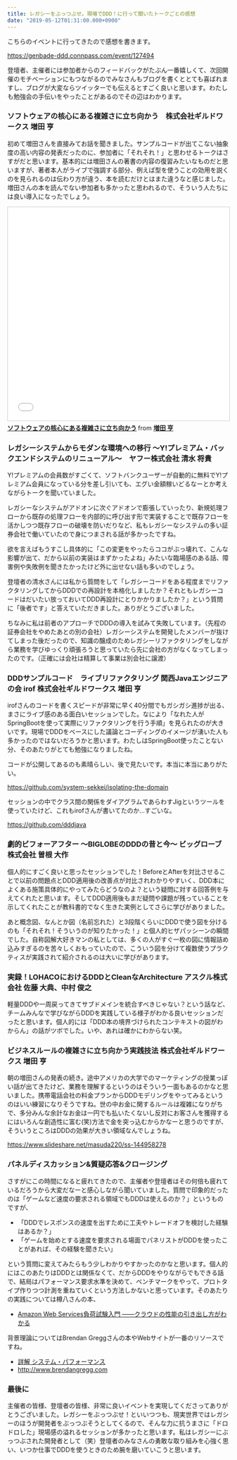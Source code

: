 ```yaml
---
title: レガシーをぶっつぶせ。現場でDDD！に行って聞いたトークごとの感想
date: "2019-05-12T01:31:00.000+0900"
---
```


こちらのイベントに行ってきたので感想を書きます。

https://genbade-ddd.connpass.com/event/127494

登壇者、主催者には参加者からのフィードバックがたぶん一番嬉しくて、次回開催のモチベーションにもつながるのでみなさんもブログを書くととても喜ばれますし、ブログが大変ならツイッターでも伝えるとすごく良いと思います。わたしも勉強会の手伝いをやったことがあるのでその辺はわかります。

### ソフトウェアの核心にある複雑さに立ち向かう　株式会社ギルドワークス 増田 亨

初めて増田さんを直接みてお話を聞きました。サンプルコードが出てこない抽象度の高い内容の発表だったのに、参加者に「それそれ！」と思わせるトークはさすがだと思います。基本的には増田さんの著書の内容の復習みたいなものだと思いますが、著者本人がライブで強調する部分、例えば型を使うことの効用を説くのを見られるのは伝わり方が違う、本を読むだけとはまた違うなと感じました。増田さんの本を読んでない参加者も多かったと思われるので、そういう人たちには良い導入になったでしょう。

<iframe src="//www.slideshare.net/slideshow/embed_code/key/aAJNV38u57DMqm" width="595" height="485" frameborder="0" marginwidth="0" marginheight="0" scrolling="no" style="border:1px solid #CCC; border-width:1px; margin-bottom:5px; max-width: 100%;" allowfullscreen> </iframe> <div style="margin-bottom:5px"> <strong> <a href="//www.slideshare.net/masuda220/ss-144958006" title="ソフトウェアの核心にある複雑さに立ち向かう" target="_blank">ソフトウェアの核心にある複雑さに立ち向かう</a> </strong> from <strong><a href="https://www.slideshare.net/masuda220" target="_blank">増田 亨</a></strong> </div>

### レガシーシステムからモダンな環境への移行 ～Y!プレミアム・バックエンドシステムのリニューアル～　ヤフー株式会社 清水 将貴

Y!プレミアムの会員数がすごくて、ソフトバンクユーザーが自動的に無料でY!プレミアム会員になっている分を差し引いても、エグい金額稼いどるなーとか考えながらトークを聞いていました。

レガシーなシステムがアドオンに次ぐアドオンで膨張していったり、新規処理フローから既存の処理フローを内部的に呼び出す形で実装することで既存フローを活かしつつ既存フローの破壊を防いだりなど、私もレガシーなシステムの多い証券会社で働いていたので身につまされる話が多かったですね。

欲を言えばもうすこし具体的に「この変更をやったらココがぶっ壊れて、こんな影響が出て、だから以前の実装はまずかったよね」みたいな臨場感のある話、障害例や失敗例を聞きたかったけど外に出せない話も多いのでしょう。

登壇者の清水さんには私から質問をして「レガシーコードをある程度までリファクタリングしてからDDDでの再設計を本格化しましたか？それともレガシーコードはだいたい放っておいてDDD再設計にとりかかりましたか？」という質問に「後者です」と答えていただきました。ありがとうございました。

ちなみに私は前者のアプローチでDDDの導入を試みて失敗しています。（先程の証券会社をやめたあとの別の会社）レガシーシステムを開発したメンバーが抜けてしまった後だったので、知識の醸成のためレガシーリファクタリングをしながら業務を学びゆっくり頑張ろうと思っていたら先に会社の方がなくなってしまったのです。（正確には会社は精算して事業は別会社に譲渡）

### DDDサンプルコード　ライブリファクタリング 関西Javaエンジニアの会 irof 株式会社ギルドワークス 増田 亨

irofさんのコードを書くスピードが非常に早く40分間でもガシガシ進捗が出る、まさにライブ感のある面白いセッションでした。なにより「なれた人がSpringBootを使って実際にリファクタリングを行う手順」を見られたのが大きいです。現場でDDDをベースにした議論とコーディングのイメージが湧いた人も多かったのではないだろうかと思います。わたしはSpringBoot使ったことない分、そのあたりがとても勉強になりましたね。

コードが公開してあるのも素晴らしい、後で見たいです。本当に本当にありがたい。

https://github.com/system-sekkei/isolating-the-domain


セッションの中でクラス間の関係をダイアグラムであらわすJigというツールを使っていたけど、これもirofさんが書いてたのか…すごいな。

https://github.com/dddjava


### 劇的ビフォーアフター 〜BIGLOBEのDDDの昔と今〜 ビッグローブ株式会社 曽根 大作

個人的にすごく良いと思ったセッションでした！BeforeとAfterを対比させることで以前の問題点とDDD適用後の改善点が対比されわかりやすいく、DDD本によくある施策具体的にやってみたらどうなのよ？という疑問に対する回答例を与えてくれたと思います。そしてDDD適用後もまだ疑問や課題が残っていることを示してくれたことが教科書的でなく生きた実例としてさらに学びがありました。

あと概念図、なんとか図（名前忘れた）と3段階くらいにDDDで使う図を分けるのも「それそれ！そういうのが知りたかった！」と個人的ヒザパッシーンの瞬間でした。自称図解大好きマンの私としては、多くの人がすぐ一枚の図に情報詰め込みすぎるのを苦々しくおもっていたので、こういう図を分けて複数使うプラクティスが実践されて紹介されるのは大いに学びがあります。


### 実録！LOHACOにおけるDDDとCleanなArchitecture アスクル株式会社 佐藤 大典、中村 俊之

軽量DDDや一周戻ってきてサブドメインを統合すべきじゃない？という話など、チームみんなで学びながらDDDを実践している様子がわかる良いセッションだったと思います。個人的には「DDD本の境界づけられたコンテキストの図がわからん」の話がツボでした。いや、あれは確かにわからない笑。

### ビジネスルールの複雑さに立ち向かう実践技法 株式会社ギルドワークス 増田 亨

朝の増田さんの発表の続き。途中アメリカの大学でのマーケティングの授業っぽい話が出てきたけど、業務を理解するというのはそういう一面もあるのかなと思いました。携帯電話会社の料金プランからDDDモデリングをやってみるというのはいい練習になりそうですね。世の中お金に関するルールは複雑になりがちで、多分みんな余計なお金は一円でも払いたくないし反対にお客さんを獲得するにはいろんな創造性に富む(笑)方法で金を突っ込むからかなーと思うのですが、そういうところはDDDの効果が大きい領域なんでしょうね。

https://www.slideshare.net/masuda220/ss-144958278

### パネルディスカッション&質疑応答&クロージング

さすがにこの時間になると疲れてきたので、主催者や登壇者はその何倍も疲れているだろうから大変だなーと感心しながら聞いていました。質問で印象的だったのは「ゲームなど速度の要求される領域でもDDDは使えるのか？」というものですが、

* 「DDDでレスポンスの速度を出すために工夫やトレードオフを検討した経験はあるか？」
*  「ゲームを始めとする速度を要求される場面でパネリストがDDDを使ったことがあれば、その経験を聞きたい」

という質問に変えてみたらもう少しわかりやすかったのかなと思います。個人的にはこのあたりはDDDとは関係なくて、だからDDDをやりながらでもできる話で、結局はパフォーマンス要求水準を決めて、ベンチマークをやって、プロトタイプ作りつつ計測を重ねていくという方法しかないと思っています。そのあたりの実践については樽八さんの本、

- [Amazon Web Services負荷試験入門 ――クラウドの性能の引き出し方がわかる](https://www.amazon.co.jp/dp/B075SV3VN3)

背景理論についてはBrendan Greggさんの本やWebサイトが一番のリソースですね。

- [詳解 システム・パフォーマンス](https://www.amazon.co.jp/dp/4873117909)
- http://www.brendangregg.com


### 最後に

主催者の皆様、登壇者の皆様、非常に良いイベントを実現してくださってありがとうございました。レガシーをぶっつぶせ！といいつつも、現実世界ではレガシーのほうが開発者をぶっつぶそうとしてくるので、そんな力に抗うまさに「ドロドロした」現場感の溢れるセッションが多かったと思います。私はレガシーにぶっつぶされた開発者として（笑）登壇者のみなさんの勇敢な取り組みを心強く思い、いつか仕事でDDDを使うときのため腕を磨いていこうと思います。
